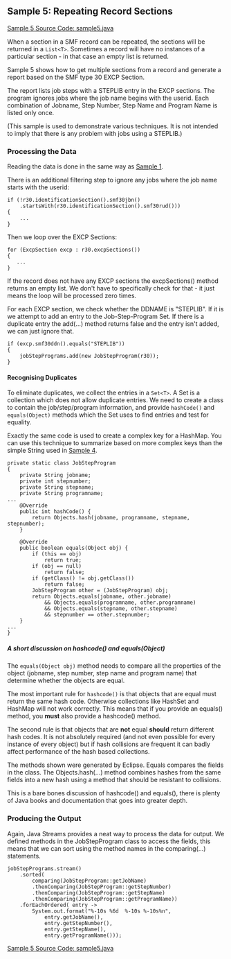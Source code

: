 ## Sample 5: Repeating Record Sections

[Sample 5 Source Code: sample5.java](./src/main/java/Sample5.java)

When a section in a SMF record can be repeated, the sections will be returned in a `List<T>`.
Sometimes a record will have no instances of a particular section - in that case an empty list is returned. 

Sample 5 shows how to get multiple sections from a record and generate a report based on the SMF type 30 EXCP Section.

The report lists job steps with a STEPLIB entry in the EXCP sections.
The program ignores jobs where the job name begins with the userid.
Each combination of Jobname, Step Number, Step Name and Program Name is listed only once.

(This sample is used to demonstrate various techniques. It is not intended to imply that there is any problem with jobs using a STEPLIB.)

### Processing the Data

Reading the data is done in the same way as [Sample 1](Sample1.md).

There is an additional filtering step to ignore any jobs where the job name starts with the userid:

```
if (!r30.identificationSection().smf30jbn()
    .startsWith(r30.identificationSection().smf30rud()))
{
    ...
}
```

Then we loop over the EXCP Sections:
```
for (ExcpSection excp : r30.excpSections())
{
   ...
}
```
If the record does not have any EXCP sections the excpSections() method returns an empty list. We don't have to specifically check for that - it just means the loop will be processed zero times.

For each EXCP section, we check whether the DDNAME is "STEPLIB". If it is we attempt to add an entry to the Job-Step-Program Set. If there is a duplicate entry the add(...) method returns false and the entry isn't added, we can just ignore that.

```
if (excp.smf30ddn().equals("STEPLIB"))
{
    jobStepPrograms.add(new JobStepProgram(r30));    
}
```

#### Recognising Duplicates

To eliminate duplicates, we collect the entries in a `Set<T>`. 
A Set is a collection which does not allow duplicate entries. 
We need to create a class to contain the job/step/program information, and provide `hashCode()` and `equals(Object)` methods which the Set uses to find entries and test for equality.

Exactly the same code is used to create a complex key for a HashMap. You can use this technique to summarize based on more complex keys than the simple String used in [Sample 4](./Sample4.md).

```
private static class JobStepProgram
{            
    private String jobname;
    private int stepnumber;
    private String stepname;
    private String programname;      
...
    @Override
    public int hashCode() {
        return Objects.hash(jobname, programname, stepname, stepnumber);
    }

    @Override
    public boolean equals(Object obj) {
        if (this == obj)
            return true;
        if (obj == null)
            return false;
        if (getClass() != obj.getClass())
            return false;
        JobStepProgram other = (JobStepProgram) obj;
        return Objects.equals(jobname, other.jobname)
            && Objects.equals(programname, other.programname) 
            && Objects.equals(stepname, other.stepname)
            && stepnumber == other.stepnumber;
    }
...
}
```     

##### A short discussion on hashcode() and equals(Object) #####

The `equals(Object obj)` method needs to compare all the properties of the object (jobname, step number, step name and program name) that determine whether the objects are equal.

The most important rule for `hashcode()` is that objects that are equal must return the same hash code. Otherwise collections like HashSet and HashMap will not work correctly. This means that if you provide an equals() method, you **must** also provide a hashcode() method.

The second rule is that objects that are **not** equal **should** return different hash codes. It is not absolutely required (and not even possible for every instance of every object) but if hash collisions are frequent it can badly affect performance of the hash based collections.

The methods shown were generated by Eclipse. Equals compares the fields in the class. The Objects.hash(...) method combines hashes from the same fields into a new hash using a method that should be resistant to collisions.

This is a bare bones discussion of hashcode() and equals(), there is plenty of Java books and documentation that goes into greater depth.

### Producing the Output

Again, Java Streams provides a neat way to process the data for output. We defined methods in the JobStepProgram class to access the fields, this means that we can sort using the method names in the comparing(...) statements.   

```
jobStepPrograms.stream()
    .sorted(
        comparing(JobStepProgram::getJobName)
        .thenComparing(JobStepProgram::getStepNumber)
        .thenComparing(JobStepProgram::getStepName)
        .thenComparing(JobStepProgram::getProgramName))
    .forEachOrdered( entry ->
        System.out.format("%-10s %6d  %-10s %-10s%n",
            entry.getJobName(),
            entry.getStepNumber(),
            entry.getStepName(),
            entry.getProgramName()));
```

[Sample 5 Source Code: sample5.java](./src/main/java/Sample5.java)